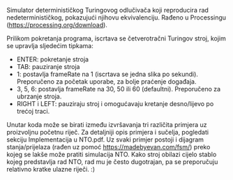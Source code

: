 Simulator determinističkog Turingovog odlučivača koji reproducira rad nedeterminističkog, pokazujući njihovu ekvivalenciju.
Rađeno u Processingu (https://processing.org/download).

Prilikom pokretanja programa, iscrtava se četverotračni Turingov stroj, kojim se upravlja sljedećim tipkama:
- ENTER: pokretanje stroja
- TAB: pauziranje stroja
- 1: postavlja frameRate na 1 (iscrtava se jedna slika po sekundi).\
  Preporučeno za početak uporabe, za bolje praćenje događaja.
- 3, 5, 6: postavlja frameRate na 30, 50 ili 60 (defaultni). Preporučeno za ubrzanje stroja.
- RIGHT i LEFT: pauziraju stroj i omogućavaju kretanje desno/lijevo po trećoj traci.

Unutar koda može se birati između izvršavanja tri različita primjera uz proizvoljnu početnu riječ.
Za detaljniji opis primjera i sučelja, pogledati sekciju Implementacija u NTO.pdf.
Uz svaki primjer postoji i dijagram stanja/prijelaza (rađen uz pomoć https://madebyevan.com/fsm/) preko kojeg se lakše može pratiti simulacija NTO.
Kako stroj obilazi cijelo stablo kojeg predstavlja rad NTO, rad mu je često dugotrajan,
pa se preporučuju relativno kratke ulazne riječi. :)
